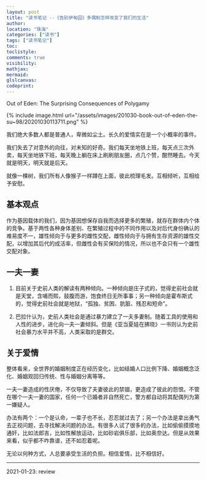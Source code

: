 ```yaml
---
layout: post
title: "读书笔记 --《告别伊甸园》多偶制怎样改变了我们的生活"
author:
location: "珠海"
categories: ["读书"]
tags: ["读书笔记"]
toc:
toclistyle:
comments: true
visibility:
mathjax:
mermaid:
glslcanvas:
codeprint:
---
```


Out of Eden: The Surprising Consequences of Polygamy

{% include image.html url="/assets/images/201030-book-out-of-eden-the-su~98/20201030113711.png" %}

我们绝大多数人都是普通人，卑微如尘土。长久的爱情实在是一个小概率的事件。

我们失去了对意外的向往，对未知的好奇。我们每天坐地铁上班，每天点三次外卖，每天坐地铁下班，每天晚上躺在床上刷刷朋友圈，点几个赞，酣然睡去。今天就是明天，明天就是后天。

就像一棵树，我们所有人像猴子一样蹲在上面，彼此梳理毛发。互相倾听，互相给予安慰。


## 基本观点

作为基因载体的我们，因为基因想保存自我而选择更多的繁殖，就存在群体内个体的竞争。基于两性各种身体差别、在繁殖过程中的不同作用以及对后代身份确认的难易度不一，雄性倾向于与更多的雌性交配，雌性倾向于与拥有生存资源的雄性交配，以增加其后代的成活率，但雌性会有买保险的情况，所以也不会只有一个雄性交配对象。


## 一夫一妻

1. 目前关于史前人类的解读有两种倾向。一种倾向是庄子式的，觉得史前社会就是天堂，含哺而熙，鼓腹而游，饱食终日无所事事；另一种倾向是霍布斯式的，觉得史前社会就是地狱，“孤独、贫困、肮脏、残忍和短命”。

2. 巴拉什认为，史前人类社会是通过暴力建立了一夫多妻制。随着工具的使用和人性的进步，进化向一夫一妻倾斜。但是《亚当夏娃在拂晓》一书则认为史前社会暴力水平并不高，人类采取的是群交。


## 关于爱情

整体看来，全世界的婚姻制度正在经历变化，比如结婚人口比例下降、婚姻概念泛化、婚姻观回归传统、性与婚姻分离等等。

一夫一妻造成的性厌倦，不仅导致了夫妻彼此的禁锢，更造成了彼此的怨恨。不管在哪个一夫一妻的国家，任何一个已婚者非自然死亡，警方都自动将其配偶列为第一嫌疑人。

办法有两个：一个是认命，一辈子也不长，忍忍就过去了；另一个办法是拿出勇气去正视问题，去寻找解决问题的办法。有很多人试了很多的办法，比如偷偷摸摸地通奸，比如法郎吉，比如性解放运动，比如砂岩俱乐部，比如奥奈达。但是从效果来看，似乎都不咋靠谱，还不如忍着呢。

无论以何种方式，人总要承受生活的负担。相信爱情，比不相信好。

<hr class='reviewline'/>
<p class='reviewtip'>2021-01-23: review</p>
